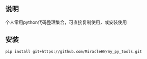 ## 说明
个人常用python代码整理集合，可直接复制使用，或安装使用
## 安装
```shell
pip install git+https://github.com/MiracleHW/my_py_tools.git
```